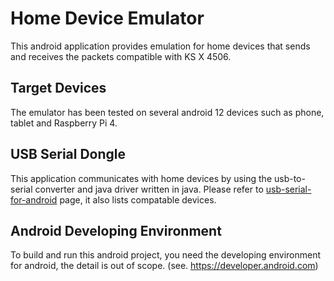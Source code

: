 # Home Device Emulator
This android application provides emulation for home devices that sends and receives the packets compatible with KS X 4506.

## Target Devices
The emulator has been tested on several android 12 devices such as phone, tablet and Raspberry Pi 4.

## USB Serial Dongle
This application communicates with home devices by using the usb-to-serial converter and java driver written in java.
Please refer to [usb-serial-for-android](https://github.com/mik3y/usb-serial-for-android) page, it also lists compatable devices.

## Android Developing Environment
To build and run this android project, you need the developing environment for android, the detail is out of scope.
(see. https://developer.android.com)
